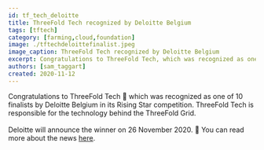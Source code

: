 ```yaml
---
id: tf_tech_deloitte
title: ThreeFold Tech recognized by Deloitte Belgium
tags: [tftech]
category: [farming,cloud,foundation]
image: ./tftechdeloittefinalist.jpeg
image_caption: ThreeFold Tech recognized by Deloitte Belgium
excerpt: Congratulations to ThreeFold Tech, which was recognized as one of 10 finalists by Deloitte Belgium in its Rising Star competition! More within.
authors: [sam_taggart]
created: 2020-11-12
---
```


Congratulations to ThreeFold Tech 👏 which was recognized as one of 10 finalists by Deloitte Belgium in its Rising Star competition. ThreeFold Tech is responsible for the technology behind the ThreeFold Grid.
<br/>
<br/>
Deloitte will announce the winner on 26 November 2020. 🤞 You can read more about the news [here](https://www2.deloitte.com/be/en/pages/technology/articles/fast50-2020-nominees_press-release.html).
